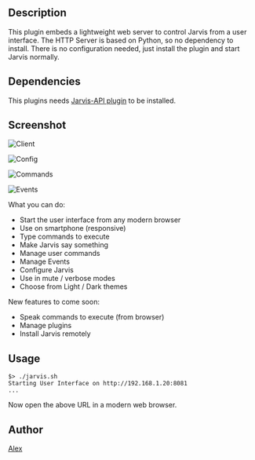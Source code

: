 <!---
IMPORTANT
=========
This README.md is displayed in the WebStore as well as within Jarvis app
Please do not change the structure of this file
Fill-in Description, Usage & Author sections
Make sure to rename the [en] folder into the language code your plugin is written in (ex: fr, es, de, it...)
For multi-language plugin:
- clone the language directory and translate commands/functions.sh
- optionally write the Description / Usage sections in several languages
-->
## Description
This plugin embeds a lightweight web server to control Jarvis from a user interface.
The HTTP Server is based on Python, so no dependency to install.
There is no configuration needed, just install the plugin and start Jarvis normally.

## Dependencies

This plugins needs [Jarvis-API plugin](http://domotiquefacile.fr/jarvis/plugins/jarvis-api) to be installed.

## Screenshot

![Client](https://cdn.rawgit.com/alexylem/jarvis-ui/master/screenshots/client.png)

![Config](https://cloud.githubusercontent.com/assets/11017174/20649162/b9ef199c-b4b8-11e6-8534-584de684c51b.png)

![Commands](https://cloud.githubusercontent.com/assets/11017174/20580175/22bcb74e-b1d1-11e6-9bbd-bbb84343dd95.png)

![Events](https://cloud.githubusercontent.com/assets/11017174/20899691/c1420d0c-bb2b-11e6-9893-0cfd4240a67c.png)

What you can do:
* Start the user interface from any modern browser
* Use on smartphone (responsive)
* Type commands to execute
* Make Jarvis say something
* Manage user commands
* Manage Events
* Configure Jarvis
* Use in mute / verbose modes
* Choose from Light / Dark themes

New features to come soon:
* Speak commands to execute (from browser)
* Manage plugins
* Install Jarvis remotely

## Usage
```
$> ./jarvis.sh
Starting User Interface on http://192.168.1.20:8081
...
```
Now open the above URL in a modern web browser.

## Author
[Alex](https://github.com/alexylem)
